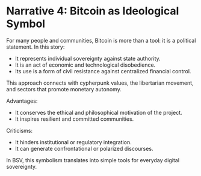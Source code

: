 # Narrative 4: Bitcoin as Ideological Symbol

For many people and communities, Bitcoin is more than a tool: it is a political statement. In this story:

* It represents individual sovereignty against state authority.
* It is an act of economic and technological disobedience.
* Its use is a form of civil resistance against centralized financial control.

This approach connects with cypherpunk values, the libertarian movement, and sectors that promote monetary autonomy.

Advantages:

* It conserves the ethical and philosophical motivation of the project.
* It inspires resilient and committed communities.

Criticisms:

* It hinders institutional or regulatory integration.
* It can generate confrontational or polarized discourses.

In BSV, this symbolism translates into simple tools for everyday digital sovereignty.
